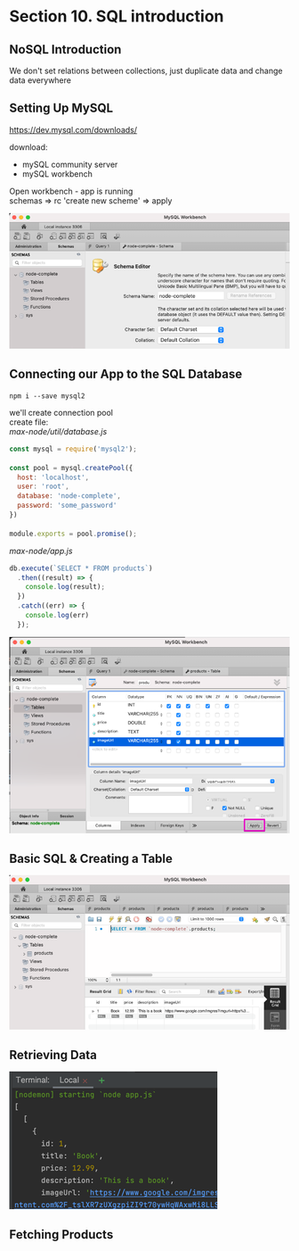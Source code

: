 # Section 10. SQL introduction

## NoSQL Introduction
We don't set relations between collections, just duplicate data and change data everywhere  

## Setting Up MySQL

https://dev.mysql.com/downloads/

download:
- mySQL community server
- mySQL workbench

Open workbench - app is running  
schemas => rc 'create new scheme' => apply  

![img.png](images-notes/schema.png)

## Connecting our App to the SQL Database

`npm i --save mysql2`

we'll create connection pool  
create file:  
_max-node/util/database.js_  
```js
const mysql = require('mysql2');

const pool = mysql.createPool({
  host: 'localhost',
  user: 'root',
  database: 'node-complete',
  password: 'some_password'
})

module.exports = pool.promise();
```

_max-node/app.js_  
```js
db.execute(`SELECT * FROM products`)
  .then((result) => {
    console.log(result);
  })
  .catch((err) => {
    console.log(err)
  });
```
![img.png](images-notes/table.png)

## Basic SQL & Creating a Table

![img.png](images-notes/created-table.png)

## Retrieving Data

![img.png](images-notes/retrieving-data.png)

## Fetching Products

